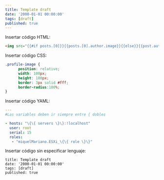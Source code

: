 ```yaml
---
title: Template draft
date: '2000-01-01 00:00:00'
tags: [draft]
published: true
---
```


Insertar código HTML:

``` html
<img src="{{#if posts.[0]}}{{posts.[0].author.image}}{{else}}{{post.author.image}}{{/if}}" class="profile-image" alt="My Profile Photo"/>
```

Insertar código CSS:

``` css
.profile-image {
      position: relative;
      width: 100px;
      height: 100px;
      border: 3px solid #fff;
      border-radius:100%;
}
```

Insertar código YAML:

``` yaml
---
#Las variables deben ir siempre entre { dobles

- hosts: "\{\{ servers \}\}:!localhost"
  user: root
  serial: 15
  roles:
   - "miquelMariano.ESXi_\{\{ role \}\}"

```

Insertar código sin especificar lenguaje:

``` 
title: Template draft
date: '2000-01-01 00:00:00'
tags: [draft]
published: true
```